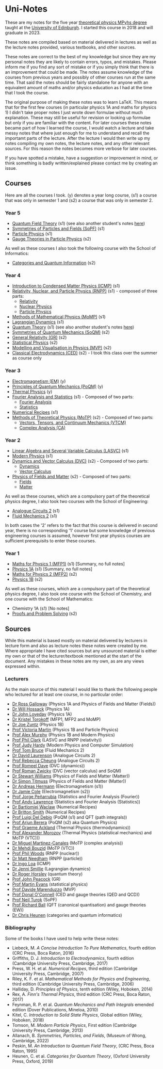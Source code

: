 # Uni-Notes
These are my notes for the five year [theoretical physics MPyhs degree](https://www.ph.ed.ac.uk/studying/undergraduate/our-degrees/degree-programmes/theoretical-physics) taught at the [University of Edinburgh](https://www.ed.ac.uk/).
I started this course in 2018 and will graduate in 2023.

These notes are compiled based on material delivered in lectures as well as the lecture notes provided, various textbooks, and other sources.

These notes are correct to the best of my knowledge but since they are my personal notes they are likely to contain errors, typos, and mistakes.
Please inform me if you find any sort of mistake or if you simply think that there is an improvement that could be made.
The notes assume knowledge of the courses from previous years and possibly of other courses run at the same time.
That said the notes should be fairly standalone for anyone with an equivalent amount of maths and/or physics education as I had at the time that I took the course.

The original purpose of making these notes was to learn LaTeX.
This means that for the first few courses (in particular physics 1A and maths for physics 1) I didn't take proper notes I just wrote down formulae without much explanation.
These may still be useful for revision or looking up formulae but only if you are familiar with the content.
For later courses these notes became part of how I learned the course, I would watch a lecture and take messy notes that where just enough for me to understand and recall the importamt parts of the lecture.
After the lecture I would then write up my notes compiling my own notes, the lecture notes, and any other relevant sources.
For this reason the notes becomes more verbose for later courses.

If you have spotted a mistake, have a suggestion or improvement in mind, or think something is badly written/explained please contact me by creating an issue.

## Courses
Here are all the courses I took.
(y) denotes a year long course, (s1) a course that was only in semester 1 and (s2) a course that was only in semester 2.

### Year 5
* [Quantum Field Theory](https://github.com/WilloughbySeago/Uni-Notes/tree/main/year-5/Quantum-Field-Theory) (s1) (see also another student's notes [here](https://github.com/mathias-driesse/Quantum-Field-Theory))
* [Symmetries of Particles and Fields (SoPF)](https://github.com/WilloughbySeago/Uni-Notes/tree/main/year-5/Symmetries-of-Particles-and-Fields) (s1)
* [Particle Physics](https://github.com/WilloughbySeago/Uni-Notes/tree/main/year-5/Particle-Physics) (s1)
* [Gauge Theories in Particle Physics](https://github.com/WilloughbySeago/Uni-Notes/tree/main/year-5/gauge-theories) (s2)

As well as these courses I also took the following course with the School of Informatics:
* [Categories and Quantum Information](https://github.com/WilloughbySeago/Uni-Notes/tree/main/year-5/categories) (s2)

### Year 4
* [Introduction to Condensed Matter Physics (ICMP)](https://github.com/WilloughbySeago/Uni-Notes/tree/main/year-4/Introduction-to-Condensed-Matter-Physics) (s1)
* [Relativity, Nuclear, and Particle Physics (RNPP)](https://github.com/WilloughbySeago/Uni-Notes/tree/main/year-4/Relativity-Nuclear-and-Particle-Physics) (s1) - composed of three parts:
    * [Relativity](https://github.com/WilloughbySeago/Uni-Notes/tree/main/year-4/Relativity-Nuclear-and-Particle-Physics/Relativity)
    * [Nuclear Physics](https://github.com/WilloughbySeago/Uni-Notes/tree/main/year-4/Relativity-Nuclear-and-Particle-Physics/Nuclear-Physics)
    * [Particle Physics](https://github.com/WilloughbySeago/Uni-Notes/tree/main/year-4/Relativity-Nuclear-and-Particle-Physics/Particle-Physics)
* [Methods of Mathematical Physics (MoMP)](https://github.com/WilloughbySeago/Uni-Notes/tree/main/year-4/Methods-of-Mathematical-Physics) (s1)
* [Lagrangian Dynamics](https://github.com/WilloughbySeago/Uni-Notes/tree/main/year-4/Lagrangian-Dynamics) (s1)
* [Quantum Theory](https://github.com/WilloughbySeago/Uni-Notes/tree/main/year-4/Quantum-Theory)  (s1) (see also another student's notes [here](https://github.com/penguinoneshaw/PHYS11019-quantum-theory))
* [Symmetries of Quantum Mechanics (SoQM)](https://github.com/WilloughbySeago/Uni-Notes/tree/main/year-4/Symmetries-of-Quantum-Mechanics) (s2)
* [General Relativity (GR)](https://github.com/WilloughbySeago/Uni-Notes/tree/main/year-4/General-Relativity) (s2)
* [Statistical Physics](https://github.com/WilloughbySeago/Uni-Notes/tree/main/year-4/Statistical-Physics) (s2)
* [Modelling and Visualisation in Physics (MVP)](https://github.com/WilloughbySeago/Uni-Notes/tree/main/year-4/Modelling-and-Visualisation-in-Physics) (s2)
* [Classical Electrodynamics (CED)](https://github.com/WilloughbySeago/Uni-Notes/tree/main/year-4/Classical-Electrodynamics) (s2) - I took this class over the summer as course only

### Year 3
* [Electromagnetism (EM)](https://github.com/WilloughbySeago/Uni-Notes/tree/main/year-3/Electromagnetism) (y)
* [Principles of Quantum Mechanics (PoQM)](https://github.com/WilloughbySeago/Uni-Notes/tree/main/year-3/Principles-of-Quantum-Mechanics) (y)
* [Thermal Physics](https://github.com/WilloughbySeago/Uni-Notes/tree/main/year-3/Thermal-Physics) (y)
* [Fourier Analysis and Statistics](https://github.com/WilloughbySeago/Uni-Notes/tree/main/year-3/Fourier-Analysis-and-Statistics) (s1) - Composed of two parts:
    * [Fourier Analysis](https://github.com/WilloughbySeago/Uni-Notes/tree/main/year-3/Fourier-Analysis-and-Statistics/Fourier-Analysis)
    * [Statistics](https://github.com/WilloughbySeago/Uni-Notes/tree/main/year-3/Fourier-Analysis-and-Statistics/Statistics)
* [Numerical Recipes](https://github.com/WilloughbySeago/Uni-Notes/tree/main/year-3/Numerical-Recipes) (s1)
* [Methods of Theoretical Physics (MoTP)](https://github.com/WilloughbySeago/Uni-Notes/tree/main/year-3/Methods-of-Theoretical-Physics) (s2) - Composed of two parts:
    * [Vectors, Tensors, and Continuum Mechanics (VTCM)](https://github.com/WilloughbySeago/Uni-Notes/tree/main/year-3/Methods-of-Theoretical-Physics/Vectors-Tensors-and-Continuum-Mechanics)
    * [Complex Analysis (CA)](https://github.com/WilloughbySeago/Uni-Notes/tree/main/year-3/Methods-of-Theoretical-Physics/Complex-Analysis)


### Year 2
* [Linear Algebra and Several Variable Calculus (LASVC)](https://github.com/WilloughbySeago/Uni-Notes/tree/main/year-2/LASVC) (s1)
* [Modern Physics](https://github.com/WilloughbySeago/Uni-Notes/tree/main/year-2/Modern-Physics) (s1)
* [Dynamics and Vector Calculus (DVC)](https://github.com/WilloughbySeago/Uni-Notes/tree/main/year-2/Dynamics-and-Vector-Calculus) (s2) - Composed of two parts:
    * [Dynamics](https://github.com/WilloughbySeago/Uni-Notes/tree/main/year-2/Dynamics-and-Vector-Calculus/Dynamics)
    * [Vector Calculus](https://github.com/WilloughbySeago/Uni-Notes/tree/main/year-2/Dynamics-and-Vector-Calculus/Vector-Calculus)
* [Physics of Fields and Matter](https://github.com/WilloughbySeago/Uni-Notes/tree/main/year-2/Physics-of-Fields-and-Matter) (s2) - Composed of two parts:
    * [Fields](https://github.com/WilloughbySeago/Uni-Notes/tree/main/year-2/Physics-of-Fields-and-Matter/Fields)
    * [Matter](https://github.com/WilloughbySeago/Uni-Notes/tree/main/year-2/Physics-of-Fields-and-Matter/Matter)

As well as these courses, which are a compulsory part of the theoretical physics degree, I also took two courses with the School of Engineering:
* [Analogue Circuits 2](https://github.com/WilloughbySeago/Uni-Notes/tree/main/year-2/Optional-Courses/Analogue-Circuits-2) (s1)
* [Fluid Mechanics 2](https://github.com/WilloughbySeago/Uni-Notes/tree/main/year-2/Optional-Courses/Fluid-Mechanics-2) (s1)

In both cases the '2' refers to the fact that this course is delivered in second year, there is no corresponding '1' course but some knowledge of previous engineering courses is assumed, however first year physics courses are sufficient prerequisits to enter these courses.

### Year 1
* [Maths for Physics 1 (MFP1)](https://github.com/WilloughbySeago/Uni-Notes/tree/main/year-1/MFP1) (s1) \[Summary, no full notes\]
* [Physics 1A](https://github.com/WilloughbySeago/Uni-Notes/tree/main/year-1/Physics-1A) (s1) \[Summary, no full notes\]
* [Maths for Physics 2 (MFP2)](https://github.com/WilloughbySeago/Uni-Notes/tree/main/year-1/MFP2) (s2)
* [Physics 1B](https://github.com/WilloughbySeago/Uni-Notes/tree/main/year-1/Physics-1B) (s2)

As well as these courses, which are a compulsory part of the theoretical physics degree, I also took one course with the School of Chemistry, and one course with the School of Mathematics:
* Chemistry 1A (s1) \[No notes\]
* [Proofs and Problem Solving](https://github.com/WilloughbySeago/Uni-Notes/tree/main/year-1/Optional-Courses/PPS) (s2)


## Sources
While this material is based mostly on material delivered by lecturers in lecture form and also as lecture notes these notes were created by me.
Where appropriate I have cited sources but any unsourced material is either my own or that of the lecturer/textbook mentioned at the start of the document.
Any mistakes in these notes are my own, as are any views expressed within.

### Lecturers
As the main source of this material I would like to thank the following people who lectured for at least one course, in no particular order:
* [Dr Ross Galloway](https://www.ph.ed.uk/people/ross-galloway) (Physics 1A and Physics of Fields and Matter (Fields))
* [Dr Will Hossack](https://www.ph.ed.uk/people/will-hossack) (Physics 1A)
* [Dr John Loveday](https://www.ph.ed.uk/people/john-loveday) (Physics 1A)
* [Dr Kristel Torokoff](https://www.ph.ed.uk/people/kristel-torokoff) (MFP1, MFP2 and MoMP)
* [Dr Joe Zuntz](https://www.ph.ed.uk/people/joe-zuntz) (Physics 1B)
* [Prof Victoria Martin](https://www.ph.ed.uk/people/victoria-martin) (Physics 1B and Particle Physics)
* [Prof Alex Murphy](https://www.ph.ed.uk/people/alex-murphy) (Physics 1B and Modern Physics)
* [Prof Phil Clark](https://www.ph.ed.uk/people/philip-clark) (LASVC and RNPP (relativity))
* [Prof Judy Hardy](https://www.ph.ed.uk/people/judy-hardy) (Modern Physics and Computer Simulation)
* [Prof Tom Bruce](https://www.eng.ed.ac.uk/about/people/prof-tom-bruce) (Fluid Mechanics 2)
* [Dr David Laurenson](https://www.eng.ed.ac.uk/about/people/dr-david-laurenson) (Analogue Circuits 2)
* [Prof Rebecca Cheung](https://www.eng.ed.ac.uk/about/people/prof-rebecca-cheung) (Analogue Circuits 2)
* [Prof Romeel Dave](https://www.ph.ed.uk/people/romeel-dave) (DVC (dynamics))
* [Prof Roman Zwicky](https://www.ph.ed.uk/people/roman-zwicky) (DVC (vector calculus) and SoQM)
* [Dr Stewart Williams](https://www.ph.ed.uk/people/stewart-williams) (Physics of Fields and Matter (Matter))
* [Dr Simon Titmuss](https://www.ph.ed.uk/people/simon-titmuss) (Physics of Fields and Matter (Matter))
* [Dr Andreas Hermann](https://www.ph.ed.uk/people/andreas-hermann) (Electromagnetism (s1))
* [Dr Jamie Cole](https://www.ph.ed.uk/people/jamie-cole) (Electromagnetism (s2))
* [Prof Jorge Peñarrubia](https://www.ph.ed.uk/people/jorge-penarrubia) (Statistics and Fourier Analysis (Fourier))
* [Prof Andy Lawrence](https://www.ph.ed.uk/people/andy-lawrence) (Statistics and Fourier Analysis (Statistics))
* [Dr Bartlomiej Waclaw](https://www.ph.ed.uk/people/bartlomiej-waclaw) (Numerical Recipes)
* [Dr Britton Smith](https://www.ph.ed.uk/people/britton=smith) (Numerical Recipes)
* [Prof Luigi Del Debio](https://www.ph.ed.uk/people/luigi-del-debio) (PoQM (s1) and QFT (path integrals))
* [Prof Arjun Berera](https://www.ph.ed.uk/people/arjun-berera) (PoQM (s2) aka Quantum Physics)
* [Prof Graeme Ackland](https://www.ph.ed.uk/people/graeme-ackland) (Thermal Physics (thermodynamics))
* [Prof Alexander Morozov](https://www.ph.ed.ac.uk/people/alexander-morozov) (Thermal Physics (statistical mechanics) and MoTP (VTC)))
* [Dr Miguel Martinez-Canales](https://www.ph.ed.ac.uk/people/miguel-martinez-canales) (MoTP (complex analysis))
* [Dr Mehdi Bouzid](https://mehdibouzid.com/) (MoTP (VTC))
* [Prof Phil Woods](https://www.ph.ed.ac.uk/people/phil-woods) (RNPP (nuclear))
* [Dr Matt Needham](https://www.ph.ed.ac.uk/people/matthew-needham) (RNPP (particle))
* [Dr Ingo Loa](https://www.ph.ed.ac.uk/people/ingo-loa) (ICMP)
* [Dr Jenni Smillie](https://www.ph.ed.ac.uk/people/jenni-smillie) (Lagrangian dynamics)
* [Dr Roger Horsley](https://www.ph.ed.ac.uk/people/roger-horsley) (quantum theory)
* [Prof John Peacock](https://www.ph.ed.ac.uk/people/john-peacock) (GR)
* [Prof Martin Evans](https://www.ph.ed.ac.uk/people/martin-evans) (statistical physics)
* [Prof Davide Marenduzzo](https://www.ph.ed.ac.uk/people/davide-marenduzzo) (MVP)
* [Prof Donal O'Connell](https://www.ph.ed.ac.uk/people/donal-oconnell) (CED and gauge theories (QED and QCD))
* [Prof Neil Turok](https://www.ph.ed.ac.uk/people/neil-turok) (SoPF)
* [Prof Richard Ball](https://www.ph.ed.ac.uk/people/richard-ball) (QFT (canonical quantisation) and gauge theories (EW))
* [Dr Chris Heunen](https://www.inf.ed.ac.uk/people/staff/Chris_Heunen.html) (categories and quantum informatics)

### Bibliography
Some of the books I have used to help write these notes:
* Liebeck, M. _A Concise Introduction To Pure Mathematics_, fourth edition (CRC Press, Boca Raton, 2016)
* Griffiths, D. J. _Introduction to Electrodynamics_, fourth edition (Cambridge University Press, Cambridge, 2017)
* Press, W. H. et al. _Numerical Recipes_, third edition (Cambridge University Press, Cambridge, 2007)
* Riley, K. F. et al. _Mathematical Methods for Physics and Engineering_, third edition (Cambridge University Press, Cambridge, 2006)
* Halliday, D. _Principles of Physics_, tenth edition (Wiley, Hoboken, 2014)
* Rex, A. _Finn's Thermal Physics_, third edition (CRC Press, Boca Raton, 2017)
* Feynman, R. P. et al. _Quantum Mechanics and Path Integrals_ emended edition (Dover Publications, Mineloa, 2010)
* Kitel, C. _Introduction to Solid State Physics_, Global edition (Wiley, Hoboken, 2018)
* Tomson, M. _Modern Particle Physics_, First edition (Cambridge University Press, Cambridge, 2013)
* Allanach, B. _Symmetries, Particles, and Fields_, (Museum of Wrong, Cambridge, 2022)
* Peskin, M. _An Introduction to Quantum Field Theory_, (CRC Press, Boca Raton, 1995)
* Heunen, C. et al. _Categories for Quantum Theory_, (Oxford University Press, Oxford, 2019)
